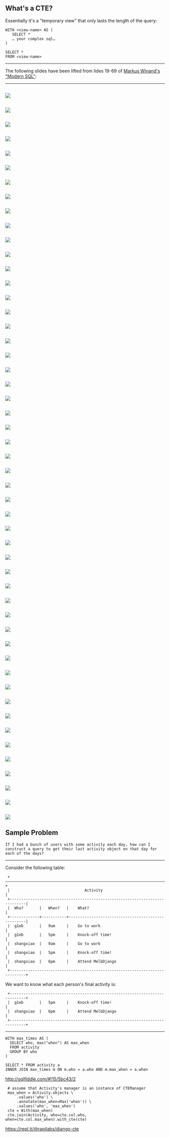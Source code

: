 What's a CTE?
-------------

Essentially it's a "temporary view" that only lasts the length of the query:

```
WITH <view-name> AS (
   SELECT *
   … your complex sql…
)

SELECT *
FROM <view-name>
```

---

The following slides have been lifted from lides 19-69 of 
[Markus Winand's "Modern SQL"](https://www.slideshare.net/MarkusWinand/modern-sql):

---

![](https://image.slidesharecdn.com/modernsqlinpostgresql-150130134147-conversion-gate01/95/modern-sql-in-open-source-and-commercial-databases-19-638.jpg?cb=1488960007)
---
![](https://image.slidesharecdn.com/modernsqlinpostgresql-150130134147-conversion-gate01/95/modern-sql-in-open-source-and-commercial-databases-20-638.jpg?cb=1488960007)
---
![](https://image.slidesharecdn.com/modernsqlinpostgresql-150130134147-conversion-gate01/95/modern-sql-in-open-source-and-commercial-databases-21-638.jpg?cb=1488960007)
---
![](https://image.slidesharecdn.com/modernsqlinpostgresql-150130134147-conversion-gate01/95/modern-sql-in-open-source-and-commercial-databases-22-638.jpg?cb=1488960007)
---
![](https://image.slidesharecdn.com/modernsqlinpostgresql-150130134147-conversion-gate01/95/modern-sql-in-open-source-and-commercial-databases-23-638.jpg?cb=1488960007)
---
![](https://image.slidesharecdn.com/modernsqlinpostgresql-150130134147-conversion-gate01/95/modern-sql-in-open-source-and-commercial-databases-24-638.jpg?cb=1488960007)
---
![](https://image.slidesharecdn.com/modernsqlinpostgresql-150130134147-conversion-gate01/95/modern-sql-in-open-source-and-commercial-databases-25-638.jpg?cb=1488960007)
---
![](https://image.slidesharecdn.com/modernsqlinpostgresql-150130134147-conversion-gate01/95/modern-sql-in-open-source-and-commercial-databases-26-638.jpg?cb=1488960007)
---
![](https://image.slidesharecdn.com/modernsqlinpostgresql-150130134147-conversion-gate01/95/modern-sql-in-open-source-and-commercial-databases-27-638.jpg?cb=1488960007)
---
![](https://image.slidesharecdn.com/modernsqlinpostgresql-150130134147-conversion-gate01/95/modern-sql-in-open-source-and-commercial-databases-28-638.jpg?cb=1488960007)
---
![](https://image.slidesharecdn.com/modernsqlinpostgresql-150130134147-conversion-gate01/95/modern-sql-in-open-source-and-commercial-databases-29-638.jpg?cb=1488960007)
---
![](https://image.slidesharecdn.com/modernsqlinpostgresql-150130134147-conversion-gate01/95/modern-sql-in-open-source-and-commercial-databases-30-638.jpg?cb=1488960007)
---
![](https://image.slidesharecdn.com/modernsqlinpostgresql-150130134147-conversion-gate01/95/modern-sql-in-open-source-and-commercial-databases-31-638.jpg?cb=1488960007)
---
![](https://image.slidesharecdn.com/modernsqlinpostgresql-150130134147-conversion-gate01/95/modern-sql-in-open-source-and-commercial-databases-32-638.jpg?cb=1488960007)
---
![](https://image.slidesharecdn.com/modernsqlinpostgresql-150130134147-conversion-gate01/95/modern-sql-in-open-source-and-commercial-databases-33-638.jpg?cb=1488960007)
---
![](https://image.slidesharecdn.com/modernsqlinpostgresql-150130134147-conversion-gate01/95/modern-sql-in-open-source-and-commercial-databases-34-638.jpg?cb=1488960007)
---
![](https://image.slidesharecdn.com/modernsqlinpostgresql-150130134147-conversion-gate01/95/modern-sql-in-open-source-and-commercial-databases-35-638.jpg?cb=1488960007)
---
![](https://image.slidesharecdn.com/modernsqlinpostgresql-150130134147-conversion-gate01/95/modern-sql-in-open-source-and-commercial-databases-36-638.jpg?cb=1488960007)
---
![](https://image.slidesharecdn.com/modernsqlinpostgresql-150130134147-conversion-gate01/95/modern-sql-in-open-source-and-commercial-databases-37-638.jpg?cb=1488960007)
---
![](https://image.slidesharecdn.com/modernsqlinpostgresql-150130134147-conversion-gate01/95/modern-sql-in-open-source-and-commercial-databases-38-638.jpg?cb=1488960007)
---
![](https://image.slidesharecdn.com/modernsqlinpostgresql-150130134147-conversion-gate01/95/modern-sql-in-open-source-and-commercial-databases-39-638.jpg?cb=1488960007)
---
![](https://image.slidesharecdn.com/modernsqlinpostgresql-150130134147-conversion-gate01/95/modern-sql-in-open-source-and-commercial-databases-40-638.jpg?cb=1488960007)
---
![](https://image.slidesharecdn.com/modernsqlinpostgresql-150130134147-conversion-gate01/95/modern-sql-in-open-source-and-commercial-databases-41-638.jpg?cb=1488960007)
---
![](https://image.slidesharecdn.com/modernsqlinpostgresql-150130134147-conversion-gate01/95/modern-sql-in-open-source-and-commercial-databases-42-638.jpg?cb=1488960007)
---
![](https://image.slidesharecdn.com/modernsqlinpostgresql-150130134147-conversion-gate01/95/modern-sql-in-open-source-and-commercial-databases-43-638.jpg?cb=1488960007)
---
![](https://image.slidesharecdn.com/modernsqlinpostgresql-150130134147-conversion-gate01/95/modern-sql-in-open-source-and-commercial-databases-44-638.jpg?cb=1488960007)
---
![](https://image.slidesharecdn.com/modernsqlinpostgresql-150130134147-conversion-gate01/95/modern-sql-in-open-source-and-commercial-databases-45-638.jpg?cb=1488960007)
---
![](https://image.slidesharecdn.com/modernsqlinpostgresql-150130134147-conversion-gate01/95/modern-sql-in-open-source-and-commercial-databases-46-638.jpg?cb=1488960007)
---
![](https://image.slidesharecdn.com/modernsqlinpostgresql-150130134147-conversion-gate01/95/modern-sql-in-open-source-and-commercial-databases-47-638.jpg?cb=1488960007)
---
![](https://image.slidesharecdn.com/modernsqlinpostgresql-150130134147-conversion-gate01/95/modern-sql-in-open-source-and-commercial-databases-48-638.jpg?cb=1488960007)
---
![](https://image.slidesharecdn.com/modernsqlinpostgresql-150130134147-conversion-gate01/95/modern-sql-in-open-source-and-commercial-databases-49-638.jpg?cb=1488960007)
---
![](https://image.slidesharecdn.com/modernsqlinpostgresql-150130134147-conversion-gate01/95/modern-sql-in-open-source-and-commercial-databases-50-638.jpg?cb=1488960007)
---
![](https://image.slidesharecdn.com/modernsqlinpostgresql-150130134147-conversion-gate01/95/modern-sql-in-open-source-and-commercial-databases-51-638.jpg?cb=1488960007)
---
![](https://image.slidesharecdn.com/modernsqlinpostgresql-150130134147-conversion-gate01/95/modern-sql-in-open-source-and-commercial-databases-52-638.jpg?cb=1488960007)
---
![](https://image.slidesharecdn.com/modernsqlinpostgresql-150130134147-conversion-gate01/95/modern-sql-in-open-source-and-commercial-databases-53-638.jpg?cb=1488960007)
---
![](https://image.slidesharecdn.com/modernsqlinpostgresql-150130134147-conversion-gate01/95/modern-sql-in-open-source-and-commercial-databases-54-638.jpg?cb=1488960007)
---
![](https://image.slidesharecdn.com/modernsqlinpostgresql-150130134147-conversion-gate01/95/modern-sql-in-open-source-and-commercial-databases-55-638.jpg?cb=1488960007)
---
![](https://image.slidesharecdn.com/modernsqlinpostgresql-150130134147-conversion-gate01/95/modern-sql-in-open-source-and-commercial-databases-56-638.jpg?cb=1488960007)
---
![](https://image.slidesharecdn.com/modernsqlinpostgresql-150130134147-conversion-gate01/95/modern-sql-in-open-source-and-commercial-databases-57-638.jpg?cb=1488960007)
---
![](https://image.slidesharecdn.com/modernsqlinpostgresql-150130134147-conversion-gate01/95/modern-sql-in-open-source-and-commercial-databases-58-638.jpg?cb=1488960007)
---
![](https://image.slidesharecdn.com/modernsqlinpostgresql-150130134147-conversion-gate01/95/modern-sql-in-open-source-and-commercial-databases-59-638.jpg?cb=1488960007)
---
![](https://image.slidesharecdn.com/modernsqlinpostgresql-150130134147-conversion-gate01/95/modern-sql-in-open-source-and-commercial-databases-60-638.jpg?cb=1488960007)
---
![](https://image.slidesharecdn.com/modernsqlinpostgresql-150130134147-conversion-gate01/95/modern-sql-in-open-source-and-commercial-databases-61-638.jpg?cb=1488960007)
---
![](https://image.slidesharecdn.com/modernsqlinpostgresql-150130134147-conversion-gate01/95/modern-sql-in-open-source-and-commercial-databases-62-638.jpg?cb=1488960007)
---
![](https://image.slidesharecdn.com/modernsqlinpostgresql-150130134147-conversion-gate01/95/modern-sql-in-open-source-and-commercial-databases-63-638.jpg?cb=1488960007)
---
![](https://image.slidesharecdn.com/modernsqlinpostgresql-150130134147-conversion-gate01/95/modern-sql-in-open-source-and-commercial-databases-64-638.jpg?cb=1488960007)
---
![](https://image.slidesharecdn.com/modernsqlinpostgresql-150130134147-conversion-gate01/95/modern-sql-in-open-source-and-commercial-databases-65-638.jpg?cb=1488960007)
---
![](https://image.slidesharecdn.com/modernsqlinpostgresql-150130134147-conversion-gate01/95/modern-sql-in-open-source-and-commercial-databases-66-638.jpg?cb=1488960007)
---
![](https://image.slidesharecdn.com/modernsqlinpostgresql-150130134147-conversion-gate01/95/modern-sql-in-open-source-and-commercial-databases-67-638.jpg?cb=1488960007)
---
![](https://image.slidesharecdn.com/modernsqlinpostgresql-150130134147-conversion-gate01/95/modern-sql-in-open-source-and-commercial-databases-68-638.jpg?cb=1488960007)
---
![](https://image.slidesharecdn.com/modernsqlinpostgresql-150130134147-conversion-gate01/95/modern-sql-in-open-source-and-commercial-databases-69-638.jpg?cb=1488960007)
---


Sample Problem
--------------

    If I had a bunch of users with some activity each day, how can I construct a query to get their last activity object on that day for each of the days?

---

Consider the following table:

```
 +—————————————————————————————————————————————————————————————————————————————+
 |                                 Activity                                    |
 +-----------------------------------------------------------------------------|
 |  Who?       |   When?   |    What?                                          |
 +-------------+-----------+---------------------------------------------------|
 |  g1eb       |   9am     |    Go to work                                     |
 |  g1eb       |   5pm     |    Knock-off time!                                |
 |  shangxiao  |   9am     |    Go to work                                     |
 |  shangxiao  |   5pm     |    Knock-off time!                                |
 |  shangxiao  |   6pm     |    Attend MelbDjango                              |
 +-----------------------------------------------------------------------------+
```

We want to know what each person's final activity is:

```
 +-----------------------------------------------------------------------------+
 |  g1eb       |   5pm     |    Knock-off time!                                |
 |  shangxiao  |   6pm     |    Attend MelbDjango                              |
 +-----------------------------------------------------------------------------+
```
---

```
WITH max_times AS (
  SELECT who, max("when") AS max_when
  FROM activity
  GROUP BY who
)

SELECT * FROM activity a
INNER JOIN max_times m ON m.who = a.who AND m.max_when = a.when
```
http://sqlfiddle.com/#!15/5bc43/2

```
 # assume that Activity's manager is an instance of CTEManager
 max_when = Activity.objects \
     .values('who') \
     .annotate(max_when=Max('when')) \
     .values('who', 'max_when')
 cte = With(max_when)
 cte.join(Activity, who=cte.col.who, when=cte.col.max_when).with_cte(cte)
```

https://repl.it/@rapilabs/django-cte


